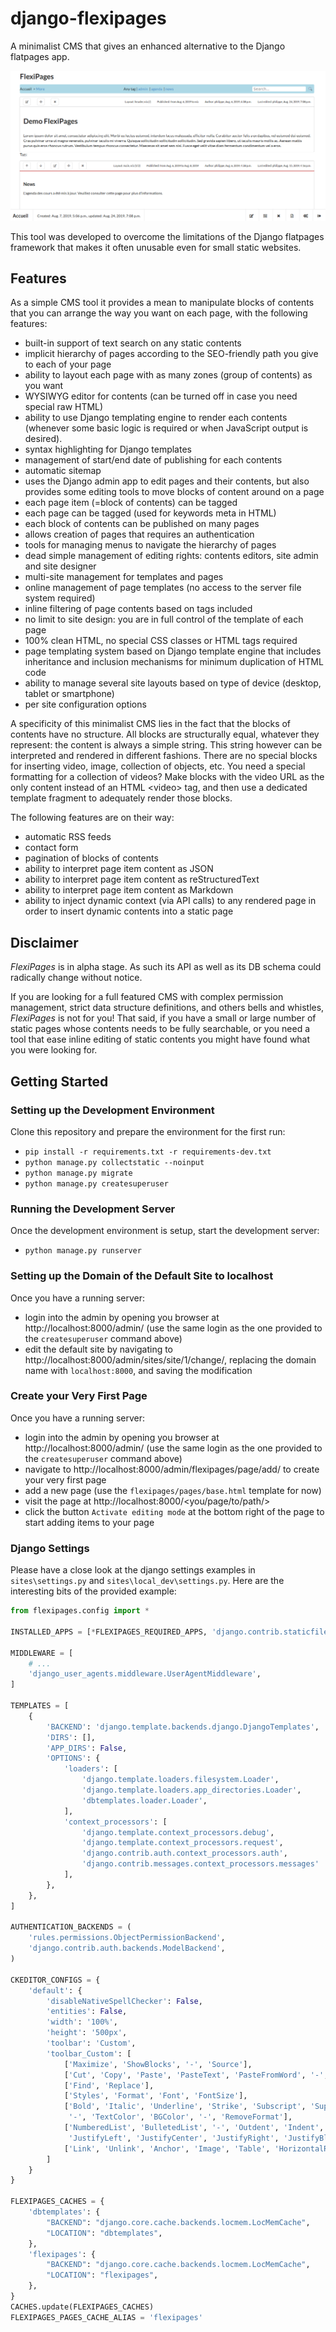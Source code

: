 # django-flexipages
A minimalist CMS that gives an enhanced alternative to the Django flatpages app.

![alt text](docs/assets/flexipages_inline_editing_mode.png "Inline editing mode for static page")

This tool was developed to overcome the limitations of the Django flatpages framework that makes it often unusable even for small static websites.


## Features

As a simple CMS tool it provides a mean to manipulate blocks of contents that you can arrange the way you want on each page, with the following features:
* built-in support of text search on any static contents
* implicit hierarchy of pages according to the SEO-friendly path you give to each of your page
* ability to layout each page with as many zones (group of contents) as you want
* WYSIWYG editor for contents (can be turned off in case you need special raw HTML)
* ability to use Django templating engine to render each contents (whenever some basic logic is required or when JavaScript output is desired).
* syntax highlighting for Django templates
* management of start/end date of publishing for each contents
* automatic sitemap
* uses the Django admin app to edit pages and their contents, but also provides some editing tools to move blocks of content around on a page
* each page item (=block of contents) can be tagged
* each page can be tagged (used for keywords meta in HTML)
* each block of contents can be published on many pages
* allows creation of pages that requires an authentication
* tools for managing menus to navigate the hierarchy of pages
* dead simple management of editing rights: contents editors, site admin and site designer
* multi-site management for templates and pages
* online management of page templates (no access to the server file system required)
* inline filtering of page contents based on tags included
* no limit to site design: you are in full control of the template of each page
* 100% clean HTML, no special CSS classes or HTML tags required
* page templating system based on Django template engine that includes inheritance and inclusion mechanisms for minimum duplication of HTML code
* ability to manage several site layouts based on type of device (desktop, tablet or smartphone)
* per site configuration options 

A specificity of this minimalist CMS lies in the fact that the blocks of contents have no structure.
All blocks are structurally equal, whatever they represent: the content is always a simple string.
This string however can be interpreted and rendered in different fashions.
There are no special blocks for inserting video, image, collection of objects, etc.
You need a special formatting for a collection of videos? Make blocks with the video URL as the only content instead of an HTML &lt;video&gt; tag, and then use a dedicated template fragment to adequately render those blocks.

The following features are on their way:
* automatic RSS feeds
* contact form
* pagination of blocks of contents
* ability to interpret page item content as JSON
* ability to interpret page item content as reStructuredText
* ability to interpret page item content as Markdown
* ability to inject dynamic context (via API calls) to any rendered page in order to insert dynamic contents into a static page


## Disclaimer

*FlexiPages* is in alpha stage. As such its API as well as its DB schema could radically change without notice.
 
If you are looking for a full featured CMS with complex permission management, strict data structure definitions, and others bells and whistles, *FlexiPages* is not for you!
That said, if you have a small or large number of static pages whose contents needs to be fully searchable, or you need a tool that ease inline editing of static contents you might have found what you were looking for.


## Getting Started

### Setting up the Development Environment
Clone this repository and prepare the environment for the first run:
* `pip install -r requirements.txt -r requirements-dev.txt`
* `python manage.py collectstatic --noinput`
* `python manage.py migrate`
* `python manage.py createsuperuser`

### Running the Development Server
Once the development environment is setup, start the development server:
* `python manage.py runserver`

### Setting up the Domain of the Default Site to localhost
Once you have a running server:
* login into the admin by opening you browser at http://localhost:8000/admin/ (use the same login as the one provided to the `createsuperuser` command above)
* edit the default site by navigating to http://localhost:8000/admin/sites/site/1/change/, replacing the domain name with `localhost:8000`, and saving the modification 

### Create your Very First Page
Once you have a running server:
* login into the admin by opening you browser at http://localhost:8000/admin/ (use the same login as the one provided to the `createsuperuser` command above)
* navigate to http://localhost:8000/admin/flexipages/page/add/ to create your very first page
* add a new page (use the `flexipages/pages/base.html` template for now)
* visit the page at http://localhost:8000/<you/page/to/path/>
* click the button `Activate editing mode` at the bottom right of the page to start adding items to your page 

### Django Settings
Please have a close look at the django settings examples in `sites\settings.py` and `sites\local_dev\settings.py`. Here are the interesting bits of the provided example:
```python
from flexipages.config import *

INSTALLED_APPS = [*FLEXIPAGES_REQUIRED_APPS, 'django.contrib.staticfiles', 'flexipages.apps.FlexiPagesConfig' ]

MIDDLEWARE = [
    # ...
    'django_user_agents.middleware.UserAgentMiddleware',
]

TEMPLATES = [
    {
        'BACKEND': 'django.template.backends.django.DjangoTemplates',
        'DIRS': [],
        'APP_DIRS': False,
        'OPTIONS': {
            'loaders': [
                'django.template.loaders.filesystem.Loader',
                'django.template.loaders.app_directories.Loader',
                'dbtemplates.loader.Loader',
            ],
            'context_processors': [
                'django.template.context_processors.debug',
                'django.template.context_processors.request',
                'django.contrib.auth.context_processors.auth',
                'django.contrib.messages.context_processors.messages'
            ],
        },
    },
]

AUTHENTICATION_BACKENDS = (
    'rules.permissions.ObjectPermissionBackend',
    'django.contrib.auth.backends.ModelBackend',
)

CKEDITOR_CONFIGS = {
    'default': {
        'disableNativeSpellChecker': False,
        'entities': False,
        'width': '100%',
        'height': '500px',
        'toolbar': 'Custom',
        'toolbar_Custom': [
            ['Maximize', 'ShowBlocks', '-', 'Source'],
            ['Cut', 'Copy', 'Paste', 'PasteText', 'PasteFromWord', '-', 'Undo', 'Redo'],
            ['Find', 'Replace'],
            ['Styles', 'Format', 'Font', 'FontSize'],
            ['Bold', 'Italic', 'Underline', 'Strike', 'Subscript', 'Superscript', '-', 'CopyFormatting',
             '-', 'TextColor', 'BGColor', '-', 'RemoveFormat'],
            ['NumberedList', 'BulletedList', '-', 'Outdent', 'Indent', '-', 'Blockquote', '-',
             'JustifyLeft', 'JustifyCenter', 'JustifyRight', 'JustifyBlock'],
            ['Link', 'Unlink', 'Anchor', 'Image', 'Table', 'HorizontalRule', 'Smiley', 'SpecialChar'],
        ]
    }
}

FLEXIPAGES_CACHES = {
    'dbtemplates': {
        "BACKEND": "django.core.cache.backends.locmem.LocMemCache",
        "LOCATION": "dbtemplates",
    },
    'flexipages': {
        "BACKEND": "django.core.cache.backends.locmem.LocMemCache",
        "LOCATION": "flexipages",
    },
}
CACHES.update(FLEXIPAGES_CACHES)
FLEXIPAGES_PAGES_CACHE_ALIAS = 'flexipages'
```

